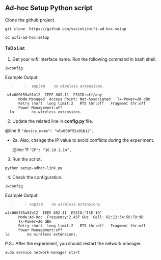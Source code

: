 ## Ad-hoc Setup Python script

Clone the github project.

`git clone  https://github.com/secinti/wifi-ad-hoc-setup`

`cd wifi-ad-hoc-setup`

#### ToDo List

1. Get your wifi interface name. Run the following command in bash shell.

`iwconfig`

Example Output:

>
>>      enp3s0    no wireless extensions.
     wlx000f55a91b12  IEEE 802.11  ESSID:off/any  
          Mode:Managed  Access Point: Not-Associated   Tx-Power=20 dBm   
          Retry short  long limit:2   RTS thr:off   Fragment thr:off
          Power Management:off
      lo        no wireless extensions.


2. Update the related line in **config.py** file.

  @line 9 `"device_name": "wlx000f55a91b12",`

  - 2a. Also, change the IP value to avoid conflicts during the experiment.

      @line 11 `"IP": "10.10.1.14",`

3. Run the script.

`python setup-adhoc-link.py`


4. Check the configuration.

`iwconfig`


Example Output:


>
>>     enp3s0    no wireless extensions.
    wlx000f55a91b12  IEEE 802.11  ESSID:"ISE-19"  
          Mode:Ad-Hoc  Frequency:2.437 GHz  Cell: 02:12:34:56:78:9D   
          Tx-Power=20 dBm   
          Retry short  long limit:2   RTS thr:off   Fragment thr:off
          Power Management:off  
    lo        no wireless extensions.


P.S.:  After the experiment, you should restart the network manager.

`sudo service network-manager start`
